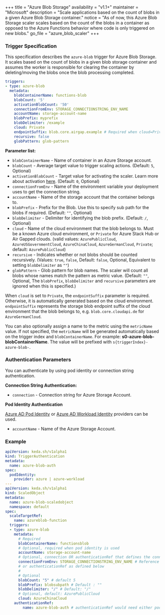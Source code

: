 +++
title = "Azure Blob Storage"
availability = "v1.1+"
maintainer = "Microsoft"
description = "Scale applications based on the count of blobs in a given Azure Blob Storage container."
notice = "As of now, this Azure Blob Storage scaler scales based on the count of the blobs in a container as opposed to the Azure Functions behavior where code is only triggered on new blobs."
go_file = "azure_blob_scaler"
+++

### Trigger Specification

This specification describes the `azure-blob` trigger for Azure Blob Storage. It scales based on the count of blobs in a given blob storage container and assumes the worker is responsible for clearing the container by deleting/moving the blobs once the blob processing completed.

```yaml
triggers:
- type: azure-blob
  metadata:
    blobContainerName: functions-blob
    blobCount: '5'
    activationBlobCount: '50'
    connectionFromEnv: STORAGE_CONNECTIONSTRING_ENV_NAME
    accountName: storage-account-name
    blobPrefix: myprefix
    blobDelimiter: /example
    cloud: Private
    endpointSuffix: blob.core.airgap.example # Required when cloud=Private
    recursive: false
    globPattern: glob-pattern
```

**Parameter list:**

- `blobContainerName` - Name of container in an Azure Storage account.
- `blobCount` - Average target value to trigger scaling actions. (Default: `5`, Optional)
- `activationBlobCount` - Target value for activating the scaler. Learn more about activation [here](./../concepts/scaling-deployments.md#activating-and-scaling-thresholds). (Default: `0`, Optional)
- `connectionFromEnv` - Name of the environment variable your deployment uses to get the connection string.
- `accountName` - Name of the storage account that the container belongs to.
- `blobPrefix` - Prefix for the Blob. Use this to specify sub path for the blobs if required. (Default: `""`, Optional)
- `blobDelimiter` - Delimiter for identifying the blob prefix. (Default: `/`, Optional)
- `cloud` - Name of the cloud environment that the blob belongs to. Must be a known Azure cloud environment, or `Private` for Azure Stack Hub or Air Gapped clouds. (valid values: `AzurePublicCloud`, `AzureUSGovernmentCloud`, `AzureChinaCloud`, `AzureGermanCloud`, `Private`; default: `AzurePublicCloud`)
- `recursive` - Indicates whether or not blobs should be counted recursively. (Values: `true`, `false`, Default: `false`, Optional, Equivalent to setting `blobDelimiter` as `""`)
- `globPattern` - Glob pattern for blob names. The scaler will count all blobs whose names match the pattern
as metric value. (Default: `""`, Optional, The `blobPrefix`, `blobDelimiter` and `recursive` parameters are ignored when this is specified.)

When `cloud` is set to `Private`, the `endpointSuffix` parameter is required. Otherwise, it is automatically generated based on the cloud environment. `endpointSuffix` represents the storage blob endpoint suffix of the cloud environment that the blob belongs to, e.g. `blob.core.cloudapi.de` for `AzureGermanCloud`.

You can also optionally assign a name to the metric using the `metricName` value. If not specified, the `metricName` will be generated automatically based on the trigger index and `blobContainerName`. For example: **s0-azure-blob-blobContainerName**. The value will be prefixed with `s{triggerIndex}-azure-blob-`.

### Authentication Parameters

You can authenticate by using pod identity or connection string authentication.

**Connection String Authentication:**

- `connection` - Connection string for Azure Storage Account.

**Pod Identity Authentication**

[Azure AD Pod Identity](https://docs.microsoft.com/en-us/azure/aks/use-azure-ad-pod-identity) or [Azure AD Workload Identity](https://azure.github.io/azure-workload-identity/docs/) providers can be used.

- `accountName` - Name of the Azure Storage Account.

### Example

```yaml
apiVersion: keda.sh/v1alpha1
kind: TriggerAuthentication
metadata:
  name: azure-blob-auth
spec:
  podIdentity:
    provider: azure | azure-workload
---
apiVersion: keda.sh/v1alpha1
kind: ScaledObject
metadata:
  name: azure-blob-scaledobject
  namespace: default
spec:
  scaleTargetRef:
    name: azureblob-function
  triggers:
  - type: azure-blob
    metadata:
      # Required
      blobContainerName: functionsblob
      # Optional, required when pod identity is used
      accountName: storage-account-name
      # Optional, connection OR authenticationRef that defines the connection
      connectionFromEnv: STORAGE_CONNECTIONSTRING_ENV_NAME # Reference to a connection string in deployment
      # or authenticationRef as defined below
      #
      # Optional
      blobCount: "5" # default 5
      blobPrefix: blobsubpath # Default : ""
      blobDelimiter: "/" # Default: "/"
      # Optional, default: AzurePublicCloud
      cloud: AzureChinaCloud
    authenticationRef:
        name: azure-blob-auth # authenticationRef would need either podIdentity or define a connection parameter
```
